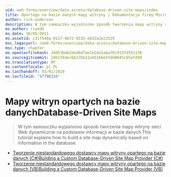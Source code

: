 ```yaml
---
uid: web-forms/overview/data-access/database-driven-site-maps/index
title: Opartego na bazie danych mapy witryny | Dokumentacja firmy Microsoft
author: rick-anderson
description: W tym samouczku wyjaśniono sposób tworzenia mapy witryny sieci Web dynamicznie na podstawie informacji w bazie danych.
ms.author: riande
ms.date: 10/05/2011
ms.assetid: c31f540a-0117-4bf2-9235-eb32a3e23529
msc.legacyurl: /web-forms/overview/data-access/database-driven-site-maps
msc.type: chapter
ms.openlocfilehash: 34053bb62ded6d7ae1b24d1a6a7bc9137dfb1156
ms.sourcegitcommit: 24b1f6decbb17bb22a45166e5fdb0845c65af498
ms.translationtype: MT
ms.contentlocale: pl-PL
ms.lasthandoff: 03/01/2019
ms.locfileid: "57796316"
---
```

<a name="database-driven-site-maps"></a><span data-ttu-id="eb8f6-103">Mapy witryn opartych na bazie danych</span><span class="sxs-lookup"><span data-stu-id="eb8f6-103">Database-Driven Site Maps</span></span>
====================
> <span data-ttu-id="eb8f6-104">W tym samouczku wyjaśniono sposób tworzenia mapy witryny sieci Web dynamicznie na podstawie informacji w bazie danych.</span><span class="sxs-lookup"><span data-stu-id="eb8f6-104">This tutorial explains how to build a site map dynamically based on information in the database.</span></span>


- [<span data-ttu-id="eb8f6-105">Tworzenie niestandardowego dostawcy mapy witryny opartego na bazie danych (C#)</span><span class="sxs-lookup"><span data-stu-id="eb8f6-105">Building a Custom Database-Driven Site Map Provider (C#)</span></span>](building-a-custom-database-driven-site-map-provider-cs.md)
- [<span data-ttu-id="eb8f6-106">Tworzenie niestandardowego dostawcy mapy witryny opartego na bazie danych (VB)</span><span class="sxs-lookup"><span data-stu-id="eb8f6-106">Building a Custom Database-Driven Site Map Provider (VB)</span></span>](building-a-custom-database-driven-site-map-provider-vb.md)
